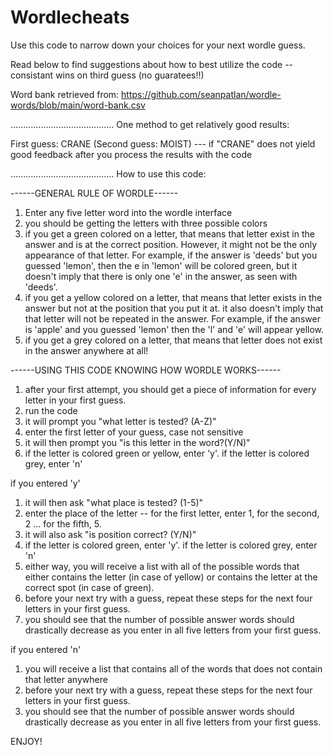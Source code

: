 # Wordlecheats
Use this code to narrow down your choices for your next wordle guess. 

Read below to find suggestions about how to best utilize the code -- consistant wins on third guess (no guaratees!!) 

Word bank retrieved from: https://github.com/seanpatlan/wordle-words/blob/main/word-bank.csv 

.........................................
One method to get relatively good results: 

First guess: CRANE 
(Second guess: MOIST)  --- if "CRANE" does not yield good feedback after you process the results with the code 

.........................................
How to use this code: 

------GENERAL RULE OF WORDLE------
1) Enter any five letter word into the wordle interface
2) you should be getting the letters with three possible colors 
3) if you get a green colored on a letter, that means that letter exist in the answer and is at the correct position. However, it might not be the only appearance of that letter. For example, if the answer is 'deeds' but you guessed 'lemon', then the e in 'lemon' will be colored green, but it doesn't imply that there is only one 'e' in the answer, as seen with 'deeds'. 
4) if you get a yellow colored on a letter, that means that letter exists in the answer but not at the position that you put it at. it also doesn't imply that that letter will not be repeated in the answer. For example, if the answer is 'apple' and you guessed 'lemon' then the 'l' and 'e' will appear yellow. 
5) if you get a grey colored on a letter, that means that letter does not exist in the answer anywhere at all! 

------USING THIS CODE KNOWING HOW WORDLE WORKS------
1) after your first attempt, you should get a piece of information for every letter in your first guess. 
2) run the code 
3) it will prompt you "what letter is tested? (A-Z)" 
4) enter the first letter of your guess, case not sensitive
5) it will then prompt you "is this letter in the word?(Y/N)" 
6) if the letter is colored green or yellow, enter 'y'. if the letter is colored grey, enter 'n' 

if you entered 'y' 
1) it will then ask "what place is tested? (1-5)"
2) enter the place of the letter -- for the first letter, enter 1, for the second, 2 ... for the fifth, 5. 
3) it will also ask "is position correct? (Y/N)" 
4) if the letter is colored green, enter 'y'. if the letter is colored grey, enter 'n' 
5) either way, you will receive a list with all of the possible words that either contains the letter (in case of yellow) or contains the letter at the correct spot (in case of green). 
6) before your next try with a guess, repeat these steps for the next four letters in your first guess. 
7) you should see that the number of possible answer words should drastically decrease as you enter in all five letters from your first guess. 

if you entered 'n'
1) you will receive a list that contains all of the words that does not contain that letter anywhere 
2) before your next try with a guess, repeat these steps for the next four letters in your first guess. 
7) you should see that the number of possible answer words should drastically decrease as you enter in all five letters from your first guess. 


ENJOY!
